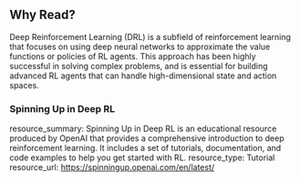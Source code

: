 ## Why Read?

Deep Reinforcement Learning (DRL) is a subfield of reinforcement learning that focuses on using deep neural networks to approximate the value functions or policies of RL agents. This approach has been highly successful in solving complex problems, and is essential for building advanced RL agents that can handle high-dimensional state and action spaces.

### Spinning Up in Deep RL
resource_summary: Spinning Up in Deep RL is an educational resource produced by OpenAI that provides a comprehensive introduction to deep reinforcement learning. It includes a set of tutorials, documentation, and code examples to help you get started with RL.
resource_type: Tutorial
resource_url: https://spinningup.openai.com/en/latest/